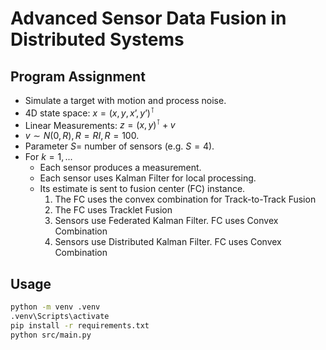 # Advanced Sensor Data Fusion in Distributed Systems

## Program Assignment 
- Simulate a target with motion and process noise.
- 4D state space: $x = (x, y, x’, y’)^\intercal$
- Linear Measurements: $z = (x, y)^\intercal + v$
- $v \sim N (0, R), R = R I, R = 100$.
- Parameter $S =$ number of sensors (e.g. $S = 4$).
- For $k = 1,...$
  - Each sensor produces a measurement.
  - Each sensor uses Kalman Filter for local processing.
  - Its estimate is sent to fusion center (FC) instance.
    1) The FC uses the convex combination for Track-to-Track Fusion
    2) The FC uses Tracklet Fusion
    3) Sensors use Federated Kalman Filter. FC uses Convex Combination
    4)  Sensors use Distributed Kalman Filter. FC uses Convex Combination
   
  
## Usage
```sh
python -m venv .venv
.venv\Scripts\activate
pip install -r requirements.txt
python src/main.py
```
